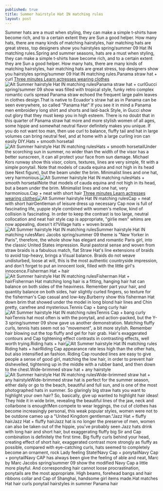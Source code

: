 ```yaml
---
published: true
title: Summer hairstyle Hat IN matching rules
layout: post
---
```

Summer hats are a must when styling, they can make a simple t-shirts have become rich, and to a certain extent they are Sun a good helper. How many hats, there are many kinds of matching hairstyles, hair matching hats are great stress, top designers show you hairstyles spring/summer 09 Hat IN matching rules.Spring and summer seasons, hats are a must when styling, they can make a simple t-shirts have become rich, and to a certain extent they are Sun a good helper. How many hats, there are many kinds of matching hairstyles, hair matching hats are great stress, top designers show you hairstyles spring/summer 09 Hat IN matching rules.Panama straw hat + curl [Three minutes Learn actresses wearing clothes](http://katespade2.bravesites.com/entries/general/three-minutes-learn-actresses-wearing-clothes-by-12-strokes)![Alt Summer hairstyle Hat IN matching rules](https://c2.staticflickr.com/2/1648/25228003225_56bc1125f8.jpg)Panama straw hat + curlGucci spring/summer 09 show was filled with tropical style, funky retro complex romantic curls spread Panama straw echoed the frequent large palm leaves in clothes design.That is native to Ecuador\'s straw hat as in Panama can be seen everywhere, so called \"Panama Hat\" If you see it in mind a Panama men embroidery long shirt and shorts and laid-back Style, in Gucci show out glory that they must keep you in high esteem. There is no doubt that in this quarter of Panama straw hat more and more stylish women of all ages, some hippie and somewhat neutral flavor definitely makes you unique. If you do not want too man, then use curl to balance, fluffy tail and hat in large volumes can bring neutral feel, and at home with a large curling iron can easily DIY.Hats + smooth horsetail![Alt Summer hairstyle Hat IN matching rules](https://c2.staticflickr.com/2/1535/24597358224_00cf4a619a.jpg)Hats + smooth horsetailUnder the scorching sun in summer, no wider than the width of the visor has a better sunscreen, it can all protect your face from sun damage. Michael Kors runway show this visor, colors, textures, lines are very simple, fit with a simple ponytail. Note that models of cauda equina and not high in its head (see Next figure), but the beam under the brim. Minimalist lines and one hat, very harmonious.![Alt Summer hairstyle Hat IN matching rules](https://c2.staticflickr.com/2/1482/24860339609_836e51e781.jpg)Hats + smooth horsetailNote that models of cauda equina and not high in its head, but a beam under the brim. Minimalist lines and one hat, very harmonious.Cap + neat with short hair [Three minutes Learn actresses wearing clothes](http://katespade2.bravesites.com/entries/general/three-minutes-learn-actresses-wearing-clothes-by-12-strokes)![Alt Summer hairstyle Hat IN matching rules](https://c2.staticflickr.com/2/1575/24597370314_579df45b37.jpg)Cap + neat with short hairGentleman of leisure dress up necessary Cap now is full of fascinating life, yuppie style combined with women\'s mellow, kind of collision is fascinating. In order to keep the contrast is too large, neutral collocation and neat hair style cap is appropriate, \"girlie men\" whims are now appealing, doesn\'t it?Village hats + woven braids ![Alt Summer hairstyle Hat IN matching rules](https://c2.staticflickr.com/2/1547/24932422970_9755cb6042.jpg)Summer hairstyle Hat IN matching rulesMarc Jacobs spring/summer 09 theme is \"New Yorker in Paris\", therefore, the whole show has elegant and romantic Paris girl, into the classic United States impression. Rural pastoral sense and woven from straw braids is a fabulous match, flat Straw Hat\'s line extensions of braids to avoid top-heavy, brings a Visual balance. Braids do not weave undisturbed, loose at will, this is the most authentic countryside impression, and don\'t forget to put an innocent look, filled with the little girl\'s innocence.Fisherman Hat + hair![Alt Summer hairstyle Hat IN matching rules](https://c2.staticflickr.com/2/1660/25228033625_1d69870497.jpg)Fisherman Hat + hairFisherman Hat matching long hair is a fitting, hanging hair hat can balance on both sides of the heaviness. Remember part your hair, and quantity balance on both sides, hair slightly curled fingers, so texture for the fisherman\'s Cap casual and low-key.Burberry show this fisherman Hat down brim that showed under the model in long blond hair lines and Chin pretty, carefree and mysterious.Tennis Cap + bang curly hair![Alt Summer hairstyle Hat IN matching rules](https://c2.staticflickr.com/2/1471/24932436580_0669a95478.jpg)Tennis Cap + bang curly hairTennis hat most often is with the ponytail, and action-packed, but the Y-3 spring/summer 09 show gave us another demonstration. Matching fluffy curls, tennis hats seem not so \"movement\", a bit more stylish. Remember hair blowing out the top fluffy and gel for hair grab. Hair\'s exaggerated contours and Cap tightening effect contrasts in contrasting effects, well worth trying.Riding hats + hair![Alt Summer hairstyle Hat IN matching rules](https://c2.staticflickr.com/2/1571/24860369339_0298d0c531.jpg)Riding hats + hairRiding Cap appearance rate less high than the other hats, but also intensified an fashion. Riding Cap rounded lines are easy to give people a sense of good girl, matching the low hair, in order to prevent hair dishevelled, tightening up in the middle with a rubber band, and then down to the chest.Wide-brimmed straw hat + any hairstyle![Alt Summer hairstyle Hat IN matching rules](https://c2.staticflickr.com/2/1657/25228050085_390686fa6d.jpg)Wide-brimmed straw hat + any hairstyleWide-brimmed straw hat is perfect for the summer season, either daily or go to the beach, beautiful and full sun, and is one of the most photographed hats in summer. So glaringly big straw hats you want to highlight your own hair? So, basically, give up wanted to highlight hair ideas! They hide it in wide brim, revealing the beautiful lines of the jaw, neck and collarbone is enough!Men compete to wear leggings, the cut of clothes has become increasingly personal, this weak popular styles, women were not to be outdone cameo up a \"United Kingdom gentleman.\"Jazz Hat + fluffy hairJazz Hat + fluffy hairJazz hat is no longer the preserve of men, women can also be taken out of the hippie, you\'ve probably seen Jazz hats drink with long hair and short hair, but exaggerating fluffy big Sir and Cap combination is definitely the first time. Big fluffy curls behind your head, creating effect of short hair, exaggerated contrast more strongly as fluffy as possible, compared with eye-catching curls, hats seemed to completely become an ornament, rock Lady feeling State!Navy Cap + ponytailNavy Cap + ponytailNavy CAP has always been give the feeling of able and neat, Marc by Marc Jacobs spring/summer 09 show the modified Navy Cap a little more playful. And corresponding hair cannot loose procrastination, ponytails are the most appropriate. High beams, forehead bangs and hair ribbons collar and Cap of Shanghai, handsome girl items made.Hat matches Hat hair curls ponytail hairstyles in summer Panama hair